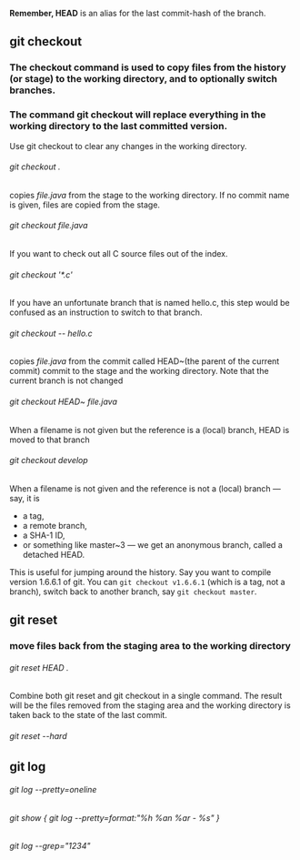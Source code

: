 __Remember, HEAD__ is an alias for the last commit-hash of the branch.

## git checkout

### The checkout command is used to copy files from the history (or stage) to the working directory, and to optionally switch branches.

###  The command __git checkout__ will replace everything in the working directory to the last committed version.

Use git checkout to clear any changes in the working directory.
###### git checkout .

copies _file.java_ from the stage to the working directory. If no commit name is given, files are copied from the stage.
###### git checkout file.java 

If you want to check out all C source files out of the index. 
###### git checkout '*.c' 


If you have an unfortunate branch that is named hello.c, this step would be confused as an instruction to switch to that branch.
###### git checkout -- hello.c 

copies _file.java_ from the commit called HEAD~(the parent of the current commit) commit to the stage and the working directory. Note that the current branch is not changed
###### git checkout HEAD~ file.java 

 When a filename is not given but the reference is a (local) branch, HEAD is moved to that branch
###### git checkout develop

When a filename is not given and the reference is not a (local) branch — say, it is 
 * a tag,
 * a remote branch, 
 * a SHA-1 ID, 
 * or something like master~3 — we get an anonymous branch, called a detached HEAD. 
 
 This is useful for jumping around the history. Say you want to compile version 1.6.6.1 of git. You can ```git checkout v1.6.6.1``` (which is a tag, not a branch), switch back to another branch, say ```git checkout master```.

## git reset

### move files back from the staging area to the working directory

###### git reset HEAD .

Combine both git reset and git checkout in a single command. The result will be the files removed from the staging area and the working directory is taken back to the state of the last commit.
###### git reset --hard 

## git log

###### git log --pretty=oneline

###### git show { git log --pretty=format:"%h %an %ar - %s" }

###### git log --grep="1234"


